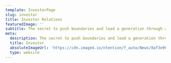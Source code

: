 ```yaml
---
template: InvestorPage
slug: investor
title: Investor Relations
featuredImage: ''
subtitle: The secret to push boundaries and lead a generation through a paradigm shift lies in the hands of the people, both the driving forces of a company and a supporting community.
meta:
  description: The secret to push boundaries and lead a generation through a paradigm shift lies in the hands of the people, both the driving forces of a company and a supporting community.
  title: Investor
  absoluteImageUrl: 'https://cdn.image4.io/ntention/f_auto/News/8af3e96d-450b-4b90-8acb-ea72786a55d5.Jpeg'
  type: website
---
```





&nbsp;

&nbsp;

&nbsp;
